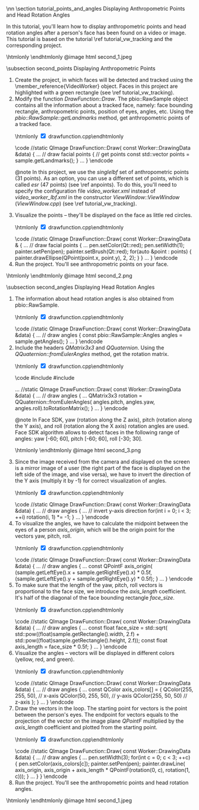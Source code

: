 \nn \section tutorial_points_and_angles Displaying Anthropometric Points and Head Rotation Angles

In this tutorial, you'll learn how to display anthropometric points and head rotation angles after a person's face has been found on a video or image. This tutorial is based on the tutorial \ref tutorial_vw_tracking and the corresponding project. 

\htmlonly <style>div.image img[src="second_1.jpeg"]{width:600px;}</style> \endhtmlonly 
@image html second_1.jpeg

\subsection second_points Displaying Anthropometric Points 

<ol>
<li> Create the project, in which faces will be detected and tracked using the \member_reference{VideoWorker} object. Faces in this project are highlighted with a green rectangle (see \ref tutorial_vw_tracking). 
<li> Modify the function <i>DrawFunction::Draw</i>. The pbio::RawSample object contains all the information about a tracked face, namely: face bounding rectangle, anthropometric points, position of eyes, angles, etc. Using the <i>pbio::RawSample::getLandmarks</i> method, get anthropometric points of a tracked face.  

\htmlonly <input class="toggle-box" id="second-1" type="checkbox" checked>
<label class="spoiler-link" for="second-1">drawfunction.cpp</label>\endhtmlonly
<div>
\code
//static
QImage DrawFunction::Draw(
	const Worker::DrawingData &data)
	{
		...
		// draw facial points
		{
			// get points
			const std::vector<pbio::RawSample::Point> points = sample.getLandmarks();
		}
		...
	}
\endcode
</div>

@note
In this project, we use the <i>singlelbf</i> set of anthropometric points (31 points). As an option, you can use a different set of points, which is called <i>esr</i> (47 points) (see \ref anpoints). To do this, you'll need to specify the configuration file <i>video_worker.xml</i>  instead of <i>video_worker_lbf.xml</i> in the constructor  <i>ViewWindow::ViewWindow</i> (<i>ViewWindow.cpp</i>) (see \ref tutorial_vw_tracking). 

<li> Visualize the points – they'll be displayed on the face as little red circles. 

\htmlonly <input class="toggle-box" id="second-2" type="checkbox" checked>
<label class="spoiler-link" for="second-2">drawfunction.cpp</label>\endhtmlonly
<div>
\code
//static
QImage DrawFunction::Draw(
	const Worker::DrawingData &
	{
		...
		// draw facial points
		{
			...
			pen.setColor(Qt::red);
			pen.setWidth(1);
			painter.setPen(pen);
			painter.setBrush(Qt::red);
			for(auto &point : points)
			{
				painter.drawEllipse(QPoint(point.x, point.y), 2, 2);
			}
		}
		...
	}
\endcode
</div>

<li> Run the project. You'll see anthropometric points on your face.
</ol>

\htmlonly <style>div.image img[src="second_2.png"]{width:600px;}</style> \endhtmlonly 
@image html second_2.png

\subsection second_angles Displaying Head Rotation Angles 

<ol>
<li> The information about head rotation angles is also obtained from pbio::RawSample. 

\htmlonly <input class="toggle-box" id="second-3" type="checkbox" checked>
<label class="spoiler-link" for="second-3">drawfunction.cpp</label>\endhtmlonly
<div>
\code
//static
QImage DrawFunction::Draw(
	const Worker::DrawingData &data)
	{
		...
		// draw angles
		{
			const pbio::RawSample::Angles angles = sample.getAngles();
		}
		...
	}
\endcode
</div>

<li> Include the headers <i>QMatrix3x3</i> and <i>QQuaternion</i>. Using the <i>QQuaternion::fromEulerAngles</i> method, get the rotation matrix. 

\htmlonly <input class="toggle-box" id="second-4" type="checkbox" checked>
<label class="spoiler-link" for="second-4">drawfunction.cpp</label>\endhtmlonly
<div>
\code
#include <QMatrix3x3>
#include <QQuaternion>

...
//static
QImage DrawFunction::Draw(
	const Worker::DrawingData &data)
	{
		...
		// draw angles
		{
			...
			QMatrix3x3 rotation = QQuaternion::fromEulerAngles(
				angles.pitch,
				angles.yaw,
				angles.roll).toRotationMatrix();
		}
		...
	}
\endcode
</div>

@note
In Face SDK, yaw (rotation along the Z axis), pitch (rotation along the Y axis), and roll (rotation along the X axis) rotation angles are used. Face SDK algorithm allows to detect faces in the following range of angles: yaw [-60; 60], pitch [-60; 60], roll [-30; 30]. 

\htmlonly <style>div.image img[src="second_3.png"]{width:250px;}</style> \endhtmlonly 
@image html second_3.png

<li> Since the image received from the camera and displayed on the screen is a mirror image of a user (the right part of the face is displayed on the left side of the image, and vise versa), we have to invert the direction of the Y axis (multiply it by -1) for correct visualization of angles.

\htmlonly <input class="toggle-box" id="second-5" type="checkbox" checked>
<label class="spoiler-link" for="second-5">drawfunction.cpp</label>\endhtmlonly
<div>
\code
//static
QImage DrawFunction::Draw(
	const Worker::DrawingData &data)
	{
		...
		// draw angles
		{
			...
			// invert y-axis direction
			for(int i = 0; i < 3; ++i)
				rotation(i, 1) *= -1;
		}
		...
	}
\endcode
</div>

<li> To visualize the angles, we have to calculate the midpoint between the eyes of a person <i>axis_origin</i>, which will be the origin point for the vectors yaw, pitch, roll.  

\htmlonly <input class="toggle-box" id="second-6" type="checkbox" checked>
<label class="spoiler-link" for="second-6">drawfunction.cpp</label>\endhtmlonly
<div>
\code
//static
QImage DrawFunction::Draw(
	const Worker::DrawingData &data)
	{
		...
		// draw angles
		{
			...
			const QPointF axis_origin(
				(sample.getLeftEye().x + sample.getRightEye().x) * 0.5f,
				(sample.getLeftEye().y + sample.getRightEye().y) * 0.5f);
		}
		...
	}
\endcode
</div>

<li> To make sure that the length of the yaw, pitch, roll vectors is proportional to the face size, we introduce the <i>axis_length</i> coefficient. It's half of the diagonal of the face bounding rectangle <i>face_size</i>.

\htmlonly <input class="toggle-box" id="second-7" type="checkbox" checked>
<label class="spoiler-link" for="second-7">drawfunction.cpp</label>\endhtmlonly
<div>
\code
//static
QImage DrawFunction::Draw(
	const Worker::DrawingData &data)
	{
		...
		// draw angles
		{
			...
			const float face_size = std::sqrt(
				std::pow((float)sample.getRectangle().width, 2.f)
				+ std::pow((float)sample.getRectangle().height, 2.f));
			const float axis_length = face_size * 0.5f;
		}
		...
	}
\endcode
</div>

<li> Visualize the angles – vectors will be displayed in different colors (yellow, red, and green). 

\htmlonly <input class="toggle-box" id="second-8" type="checkbox" checked>
<label class="spoiler-link" for="second-8">drawfunction.cpp</label>\endhtmlonly
<div>
\code
//static
QImage DrawFunction::Draw(
	const Worker::DrawingData &data)
	{
		...
		// draw angles
		{
			...
			const QColor axis_colors[] = {
				QColor(255, 255, 50), // x-axis
				QColor(50, 255, 50),  // y-axis
				QColor(255, 50, 50)   // z-axis
			};
		}
		...
	}
\endcode
</div>

<li> Draw the vectors in the loop. The starting point for vectors is the point between the person's eyes. The endpoint for vectors equals to the projection of the vector on the image plane <i>QPointF</i> multiplied by the <i>axis_length</i> coefficient and plotted from the starting point.

\htmlonly <input class="toggle-box" id="second-9" type="checkbox" checked>
<label class="spoiler-link" for="second-9">drawfunction.cpp</label>\endhtmlonly
<div>
\code
//static
QImage DrawFunction::Draw(
	const Worker::DrawingData &data)
	{
	...
		// draw angles
		{
			...
			pen.setWidth(3);
			for(int c = 0; c < 3; ++c)
			{
				pen.setColor(axis_colors[c]);
				painter.setPen(pen);
				painter.drawLine(
					axis_origin,
					axis_origin + axis_length * QPointF(rotation(0, c), rotation(1, c)));
			}
			...
		}
	}
\endcode
</div>

<li> Run the project. You'll see the anthropometric points and head rotation angles. 
</ol>

\htmlonly <style>div.image img[src="second_1.jpeg"]{width:600px;}</style> \endhtmlonly 
@image html second_1.jpeg
